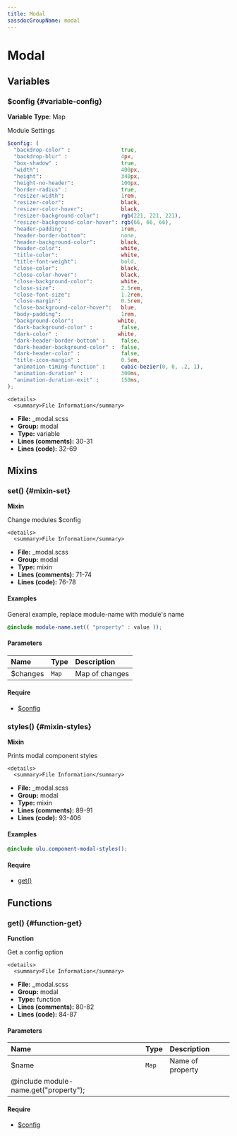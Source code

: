 ```yaml
---
title: Modal
sassdocGroupName: modal
---
```



# Modal





## Variables




<div class="sassdoc-item-header">

###  $config {#variable-config}

  <div class="sassdoc-item-header__labels">
    <span class="tag tag--primary"><strong>Variable</strong></span> <span class="tag"><strong>Type</strong>: Map</span>
  </div>

</div>

  

Module Settings
    
    

``` scss
$config: (
  "backdrop-color" :                true,
  "backdrop-blur" :                 4px,
  "box-shadow" :                    true,         
  "width":                          400px,
  "height":                         340px,
  "height-no-header":               100px,
  "border-radius" :                 true,
  "resizer-width":                  1rem,
  "resizer-color":                  black,
  "resizer-color-hover":            black,
  "resizer-background-color":       rgb(221, 221, 221),
  "resizer-background-color-hover": rgb(66, 66, 66),
  "header-padding":                 1rem,
  "header-border-bottom":           none,
  "header-background-color":        black,
  "header-color":                   white,
  "title-color":                    white,
  "title-font-weight":              bold,
  "close-color":                    black,
  "close-color-hover":              black,
  "close-background-color":         white,
  "close-size":                     2.5rem,
  "close-font-size":                1.2rem,
  "close-margin":                   0.5rem,
  "close-background-color-hover":   blue,
  "body-padding":                   1rem,
  "background-color":              white,
  "dark-background-color" :         false,
  "dark-color" :                   white,
  "dark-header-border-bottom" :     false,
  "dark-header-background-color" :  false,
  "dark-header-color" :             false,
  "title-icon-margin" :             0.5em,
  "animation-timing-function" :     cubic-bezier(0, 0, .2, 1),
  "animation-duration" :            300ms,
  "animation-duration-exit" :       150ms,
);
```
  

    <details>
      <summary>File Information</summary>
- **File:** _modal.scss
- **Group:** modal
- **Type:** variable
- **Lines (comments):** 30-31
- **Lines (code):** 32-69
    </details>
    
  

## Mixins




<div class="sassdoc-item-header">

###  set() {#mixin-set}

  <div class="sassdoc-item-header__labels">
    <span class="tag tag--primary"><strong>Mixin</strong></span>
  </div>

</div>

  

Change modules $config
    
    

    <details>
      <summary>File Information</summary>
- **File:** _modal.scss
- **Group:** modal
- **Type:** mixin
- **Lines (comments):** 71-74
- **Lines (code):** 76-78
    </details>
    

#### Examples

General example, replace module-name with module's name      


``` scss
@include module-name.set(( "property" : value ));
```
  

      

#### Parameters


|Name|Type|Description|
|:--|:--|:--|
|$changes|`Map`|Map of changes|

    

#### Require

- [$config](/sass/components/accordion/#variable-config)
  


<div class="sassdoc-item-header">

###  styles() {#mixin-styles}

  <div class="sassdoc-item-header__labels">
    <span class="tag tag--primary"><strong>Mixin</strong></span>
  </div>

</div>

  

Prints modal component styles
    
    

    <details>
      <summary>File Information</summary>
- **File:** _modal.scss
- **Group:** modal
- **Type:** mixin
- **Lines (comments):** 89-91
- **Lines (code):** 93-406
    </details>
    

#### Examples

      


``` scss
@include ulu.component-modal-styles();
```
  

      

#### Require

- [get()](/sass/components/accordion/#function-get)
  
  

## Functions




<div class="sassdoc-item-header">

###  get() {#function-get}

  <div class="sassdoc-item-header__labels">
    <span class="tag tag--primary"><strong>Function</strong></span>
  </div>

</div>

  

Get a config option
    
    

    <details>
      <summary>File Information</summary>
- **File:** _modal.scss
- **Group:** modal
- **Type:** function
- **Lines (comments):** 80-82
- **Lines (code):** 84-87
    </details>
    

#### Parameters


|Name|Type|Description|
|:--|:--|:--|
|$name|`Map`|Name of property
  @include module-name.get("property");|

    

#### Require

- [$config](/sass/components/accordion/#variable-config)
  
  
  
